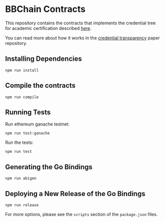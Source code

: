 # BBChain Contracts

This repository contains the contracts that implements the credential tree for academic certification described [here](https://github.com/relab/ct-eth).

You can read more about how it works in the [credential transparency](https://github.com/relab/credential-transparency-papers/tree/master/digital-diploma) paper repository.

## Installing Dependencies

```
npm run install
```

## Compile the contracts

```
npm run compile
```

## Running Tests

Run ethereum ganache testnet:
```
npm run test:ganache
```

Run the tests:
```
npm run test
```

## Generating the Go Bindings

```
npm run abigen
```

## Deploying a New Release of the Go Bindings

```
npm run release
```

For more options, please see the `scripts` section of the `package.json` files.
